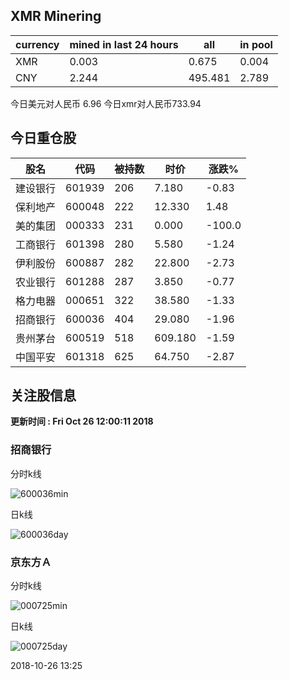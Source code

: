 ## XMR Minering

|currency|mined in last 24 hours|all|in pool|
|---|---|---|---|
|XMR|0.003|0.675|0.004|
|CNY|2.244|495.481|2.789|

今日美元对人民币 6.96	今日xmr对人民币733.94


## 今日重仓股 

|股名|代码|被持数|时价|涨跌%|
|---|---|---|---|---|
|建设银行|601939|206|7.180|-0.83|
|保利地产|600048|222|12.330|1.48|
|美的集团|000333|231|0.000|-100.0|
|工商银行|601398|280|5.580|-1.24|
|伊利股份|600887|282|22.800|-2.73|
|农业银行|601288|287|3.850|-0.77|
|格力电器|000651|322|38.580|-1.33|
|招商银行|600036|404|29.080|-1.96|
|贵州茅台|600519|518|609.180|-1.59|
|中国平安|601318|625|64.750|-2.87|

## 关注股信息
**更新时间 : Fri Oct 26 12:00:11 2018**
### 招商银行 
分时k线

![600036min](http://image.sinajs.cn/newchart/min/n/sh600036.gif)

日k线

![600036day](http://image.sinajs.cn/newchart/daily/n/sh600036.gif)

### 京东方Ａ 
分时k线

![000725min](http://image.sinajs.cn/newchart/min/n/sz000725.gif)

日k线

![000725day](http://image.sinajs.cn/newchart/daily/n/sz000725.gif)

2018-10-26 13:25